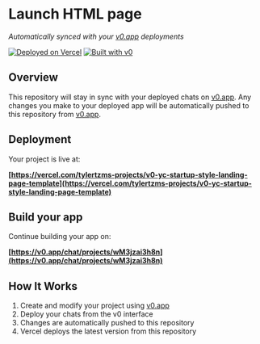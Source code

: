 # Launch HTML page

*Automatically synced with your [v0.app](https://v0.app) deployments*

[![Deployed on Vercel](https://img.shields.io/badge/Deployed%20on-Vercel-black?style=for-the-badge&logo=vercel)](https://vercel.com/tylertzms-projects/v0-yc-startup-style-landing-page-template)
[![Built with v0](https://img.shields.io/badge/Built%20with-v0.app-black?style=for-the-badge)](https://v0.app/chat/projects/wM3jzai3h8n)

## Overview

This repository will stay in sync with your deployed chats on [v0.app](https://v0.app).
Any changes you make to your deployed app will be automatically pushed to this repository from [v0.app](https://v0.app).

## Deployment

Your project is live at:

**[https://vercel.com/tylertzms-projects/v0-yc-startup-style-landing-page-template](https://vercel.com/tylertzms-projects/v0-yc-startup-style-landing-page-template)**

## Build your app

Continue building your app on:

**[https://v0.app/chat/projects/wM3jzai3h8n](https://v0.app/chat/projects/wM3jzai3h8n)**

## How It Works

1. Create and modify your project using [v0.app](https://v0.app)
2. Deploy your chats from the v0 interface
3. Changes are automatically pushed to this repository
4. Vercel deploys the latest version from this repository